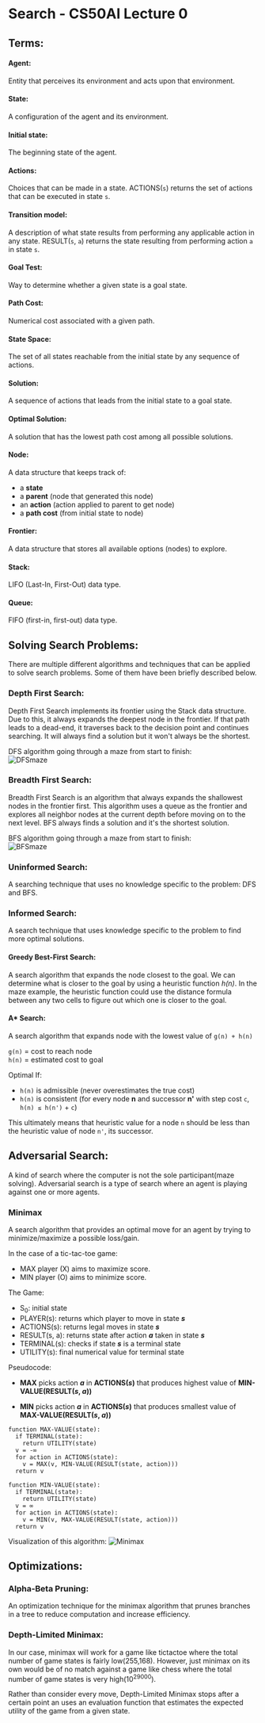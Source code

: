 # Search - CS50AI Lecture 0

## Terms:

#### Agent:
Entity that perceives its environment and acts upon that environment.

#### State:
A configuration of the agent and its environment.
  
#### Initial state:
The beginning state of the agent.

#### Actions:
Choices that can be made in a state.
ACTIONS(`s`) returns the set of actions that can be executed in state `s`.

#### Transition model:
A description of what state results from performing any applicable action in any state.
RESULT(`s`, `a`) returns the state resulting from performing action `a` in state `s`.

#### Goal Test:
Way to determine whether a given state is a goal state.

#### Path Cost:
Numerical cost associated with a given path.

#### State Space:
The set of all states reachable from the initial state by any sequence of actions.

#### Solution:
A sequence of actions that leads from the initial state to a goal state.

#### Optimal Solution:
A solution that has the lowest path cost among all possible solutions.

#### Node:
A data structure that keeps track of:

- a **state**
- a **parent** (node that generated this node)
- an **action** (action applied to parent to get node)
- a **path cost** (from initial state to node)

#### Frontier:
A data structure that stores all available options (nodes) to explore.

#### Stack:
LIFO (Last-In, First-Out) data type.

#### Queue:
FIFO (first-in, first-out) data type.

## Solving Search Problems:

There are multiple different algorithms and techniques that can be applied to solve search problems. 
Some of them have been briefly described below.

### Depth First Search:

Depth First Search implements its frontier using the Stack data structure. Due to this, it always expands 
the deepest node in the frontier. If that path leads to a dead-end, it traverses back to the decision point and continues 
searching. It will always find a solution but it won't always be the shortest.

DFS algorithm going through a maze from start to finish:  
![DFSmaze](images/0_Search/DFSmaze.png)

### Breadth First Search:

Breadth First Search is an algorithm that always expands the shallowest nodes in the frontier first. This algorithm uses
a queue as the frontier and explores all neighbor nodes at the current depth before moving on to the next level. BFS always finds a solution and it's the shortest solution.

BFS algorithm going through a maze from start to finish:  
![BFSmaze](images/0_Search/BFSmaze.png)

### Uninformed Search:

A searching technique that uses no knowledge specific to the problem: DFS and BFS.

### Informed Search:

A search technique that uses knowledge specific to the problem to find more optimal solutions.

#### Greedy Best-First Search:

A search algorithm that expands the node closest to the goal. We can determine what is closer to the goal by using a heuristic function _h(n)_. In the maze example, the heuristic function could use the distance formula between any two cells to figure out which one is closer to the goal.

#### A* Search:

A search algorithm that expands node with the lowest value of `g(n) + h(n)`

`g(n)` = cost to reach node  
`h(n)` = estimated cost to goal

Optimal If:

- `h(n)` is admissible (never overestimates the true cost)
- `h(n)` is consistent (for every node **n** and successor **n'** with step cost `c`, `h(n) ≤ h(n')` + `c`)

This ultimately means that heuristic value for a node `n` should be less than the heuristic value of node `n'`, its successor.

## Adversarial Search:

A kind of search where the computer is not the sole participant(maze solving). Adversarial search is a type of search
where an agent is playing against one or more agents.

### Minimax

A search algorithm that provides an optimal move for an agent by trying to minimize/maximize a possible loss/gain.

In the case of a tic-tac-toe game:

- MAX player (X) aims to maximize score.
- MIN player (O) aims to minimize score.

The Game:

- S<sub>0</sub>: initial state
- PLAYER(s): returns which player to move in state **_s_**
- ACTIONS(s): returns legal moves in state **_s_**
- RESULT(s, a): returns state after action **_a_** taken in state **_s_**
- TERMINAL(s): checks if state **_s_** is a terminal state
- UTILITY(s): final numerical value for terminal state

Pseudocode:

- **MAX** picks action **_a_** in **ACTIONS(_s_)** that produces highest value of **MIN-VALUE(RESULT(_s_, _a_))**

- **MIN** picks action **_a_** in **ACTIONS(_s_)** that produces smallest value of **MAX-VALUE(RESULT(_s_, _a_))**

```
function MAX-VALUE(state):
  if TERMINAL(state):
    return UTILITY(state)
  v = -∞
  for action in ACTIONS(state):
    v = MAX(v, MIN-VALUE(RESULT(state, action)))
  return v

function MIN-VALUE(state):
  if TERMINAL(state):
    return UTILITY(state)
  v = ∞
  for action in ACTIONS(state):
    v = MIN(v, MAX-VALUE(RESULT(state, action)))
  return v
```

Visualization of this algorithm:
![Minimax](images/0_Search/minimax.png)

## Optimizations:

### Alpha-Beta Pruning:

An optimization technique for the minimax algorithm that prunes branches in a tree to reduce computation and increase efficiency.

### Depth-Limited Minimax:

In our case, minimax will work for a game like tictactoe where the total number of game states is fairly low(255,168). However, just minimax on its own would be of no match against a game like chess where the total number of game states is very high(10<sup>29000</sup>).

Rather than consider every move, Depth-Limited Minimax stops after a certain point an uses an evaluation function that estimates the expected utility of the game from a given state.